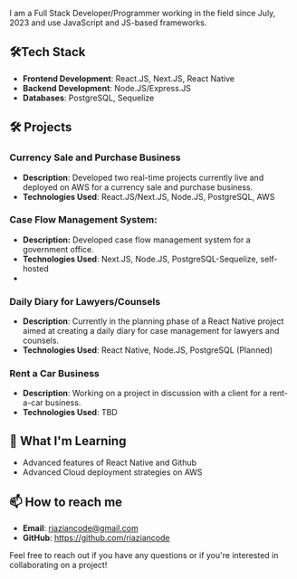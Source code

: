 I am a Full Stack Developer/Programmer working in the field since July, 2023 and use JavaScript and JS-based frameworks.

## 🛠️Tech Stack

- **Frontend Development**: React.JS, Next.JS, React Native
- **Backend Development**: Node.JS/Express.JS
- **Databases**: PostgreSQL, Sequelize

## 🛠️ Projects

### Currency Sale and Purchase Business
- **Description**: Developed two real-time projects currently live and deployed on AWS for a currency sale and purchase business.
- **Technologies Used**: React.JS/Next.JS, Node.JS, PostgreSQL, AWS

### Case Flow Management System:
- **Description:** Developed case flow management system for a government office.
- **Technologies Used**: Next.JS, Node.JS, PostgreSQL-Sequelize, self-hosted
- 
### Daily Diary for Lawyers/Counsels
- **Description**: Currently in the planning phase of a React Native project aimed at creating a daily diary for case management for lawyers and counsels.
- **Technologies Used**: React Native, Node.JS, PostgreSQL (Planned)

### Rent a Car Business
- **Description**: Working on a project in discussion with a client for a rent-a-car business.
- **Technologies Used**: TBD

## 🌱 What I'm Learning 
- Advanced features of React Native and Github
- Advanced Cloud deployment strategies on AWS

## 📫 How to reach me
- **Email**: riaziancode@gmail.com  
- **GitHub**: https://github.com/riaziancode

Feel free to reach out if you have any questions or if you're interested in collaborating on a project!
